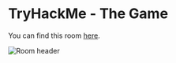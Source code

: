 # TryHackMe - The Game

You can find this room [here](https://tryhackme.com/room/hfb1thegame).

![Room header](https://github.com/ginam79/write-ups/THM-TheGame/room_header.svg)

